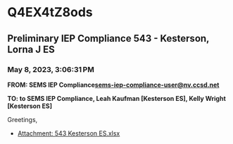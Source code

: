 # Q4EX4tZ8ods
## Preliminary IEP Compliance 543 - Kesterson, Lorna J ES
### May 8, 2023, 3:06:31 PM
**FROM: SEMS IEP Compliance<sems-iep-compliance-user@nv.ccsd.net>**

**TO: to SEMS IEP Compliance, Leah Kaufman [Kesterson ES], Kelly Wright [Kesterson ES]**


Greetings, 





* [Attachment: 543 Kesterson ES.xlsx](Q4EX4tZ8ods-attachment-1.xlsx)
